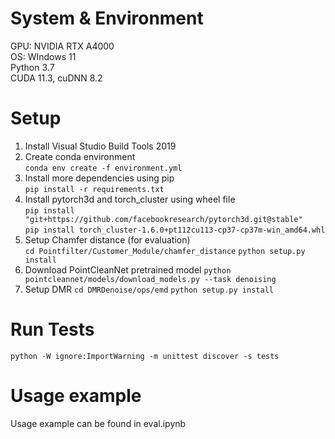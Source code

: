 # System & Environment
GPU: NVIDIA RTX A4000  
OS: WIndows 11  
Python 3.7  
CUDA 11.3, cuDNN 8.2  

# Setup

1. Install Visual Studio Build Tools 2019  
2. Create conda environment  
```conda env create -f environment.yml```
3. Install more dependencies using pip  
```pip install -r requirements.txt```
4. Install pytorch3d and torch_cluster using wheel file  
```pip install "git+https://github.com/facebookresearch/pytorch3d.git@stable"```  
```pip install torch_cluster-1.6.0+pt112cu113-cp37-cp37m-win_amd64.whl```  
5. Setup Chamfer distance (for evaluation)  
```cd Pointfilter/Customer_Module/chamfer_distance```
```python setup.py install```
6. Download PointCleanNet pretrained model
```python pointcleannet/models/download_models.py --task denoising```
7. Setup DMR
```cd DMRDenoise/ops/emd```
```python setup.py install```


# Run Tests

```python -W ignore:ImportWarning -m unittest discover -s tests```  

# Usage example

Usage example can be found in eval.ipynb